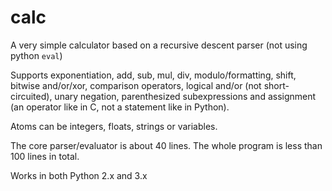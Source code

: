 calc
====

A very simple calculator based on a recursive descent parser (not
using python `eval`)

Supports exponentiation, add, sub, mul, div, modulo/formatting,
shift, bitwise and/or/xor, comparison operators, logical and/or
(not short-circuited), unary negation, parenthesized subexpressions
and assignment (an operator like in C, not a statement like in Python).

Atoms can be integers, floats, strings or variables.

The core parser/evaluator is about 40 lines. The whole program is less
than 100 lines in total.

Works in both Python 2.x and 3.x
